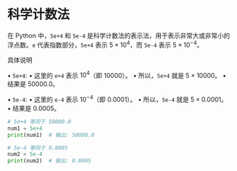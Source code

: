# 科学计数法

在 Python 中，`5e+4` 和 `5e-4` 是科学计数法的表示法，用于表示非常大或非常小的浮点数。`e` 代表指数部分，`5e+4` 表示 $5 \times 10^4$，而 `5e-4` 表示 $5 \times 10^{-4}$。

具体说明

•	`5e+4`:
	•	这里的 `e+4` 表示 $10^4$（即 10000）。
	•	所以，`5e+4` 就是 $5 \times 10000$。
	•	结果是 50000.0。

•	`5e-4`:
	•	这里的 `e-4` 表示 $10^{-4}$（即 0.0001）。
	•	所以，`5e-4` 就是 $5 \times 0.0001$。
	•	结果是 0.0005。

```python
# 5e+4 等同于 50000.0
num1 = 5e+4
print(num1)  # 输出: 50000.0

# 5e-4 等同于 0.0005
num2 = 5e-4
print(num2)  # 输出: 0.0005
```





